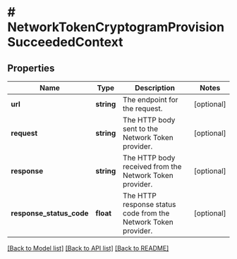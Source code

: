 # # NetworkTokenCryptogramProvisionSucceededContext

## Properties

Name | Type | Description | Notes
------------ | ------------- | ------------- | -------------
**url** | **string** | The endpoint for the request. | [optional]
**request** | **string** | The HTTP body sent to the Network Token provider. | [optional]
**response** | **string** | The HTTP body received from the Network Token provider. | [optional]
**response_status_code** | **float** | The HTTP response status code from the Network Token provider. | [optional]

[[Back to Model list]](../../README.md#models) [[Back to API list]](../../README.md#endpoints) [[Back to README]](../../README.md)
